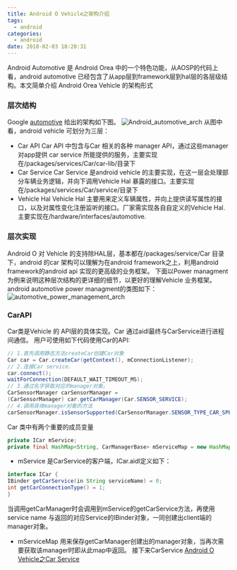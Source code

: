 ```yaml
---
title: Android O Vehicle之架构介绍
tags:
  - android
categories:
  - android
date: 2018-02-03 18:28:31
---
```


Android Automotive 是 Android Orea 中的一个特色功能，从AOSP的代码上看，android automotive 已经包含了从app层到framework层到hal层的各层级结构。本文简单介绍 Android Orea Vehicle 的架构形式
<!-- more -->
### 层次结构
Google [automotive](https://source.android.com/devices/automotive/?hl=zh-cn) 给出的架构如下图。
![Android_automotive_arch](http://ovfro7ddi.bkt.clouddn.com/vehicle_hal_arch.png)
从图中看，android vehicle 可划分为三层：
- Car API
Car API 中包含与Car 相关的各种 manager API，通过这些manager 对app提供 car service 所能提供的服务，主要实现在/packages/services/Car/car-lib/目录下
- Car Service
Car Service 是android vehicle 的主要实现，在这一层会处理部分车辆业务逻辑，并向下调用Vehicle Hal 暴露的接口。主要实现在/packages/services/Car/service/目录下
- Vehicle Hal
Vehicle Hal 主要用来定义车辆属性，并向上提供读写属性的接口，以及对属性变化注册监听的接口。厂家需实现各自自定义的Vehicle Hal.主要实现在/hardware/interfaces/automotive.

### 层次实现
Android O 对 Vehicle 的支持除HAL层，基本都在/packages/service/Car 目录下，android 的car 架构可以理解为在android framework之上，利用android framework的android api 实现的更高级的业务框架。
下面以Power managment 为例来说明这种层次结构的更详细的细节，以更好的理解Vehicle 业务框架。
android automotive power managment的类图如下：
![automotive_power_management_arch](http://ovfro7ddi.bkt.clouddn.com/android%20automotive%20powermanagement%20arch.png)

### CarAPI
Car类是Vehicle 的 API层的具体实现。Car 通过aidl最终与CarService进行进程间通信。
用户可使用如下代码使用Car的API:
```java
// 1.首先调用静态方法createCar创建Car对象
Car car = Car.createCar(getContext(), mConnectionListener);
// 2.连接Car service.
car.connect();
waitForConnection(DEFAULT_WAIT_TIMEOUT_MS);
// 3.通过名字获取对应的manager对象。
CarSensorManager carSensorManager =
(CarSensorManager) car.getCarManager(Car.SENSOR_SERVICE);
// 4.调用具体manager对象的方法
carSensorManager.isSensorSupported(CarSensorManager.SENSOR_TYPE_CAR_SPEED);
```
Car 类中有两个重要的成员变量
```java
private ICar mService;
private final HashMap<String, CarManagerBase> mServiceMap = new HashMap<>();
```
- mService 是CarService的客户端，ICar.aidl定义如下：
```java
interface ICar {
IBinder getCarService(in String serviceName) = 0;
int getCarConnectionType() = 1;
}
```
当调用getCarManager时会调用到mService的getCarService方法，再使用service name 与返回的对应Service的IBinder对象，一同创建出client端的manager对象。
- mServiceMap 用来保存getCarManager创建出的manager对象，当再次需要获取该manager时即从此map中返回。
接下来CarService [Android O Vehicle之Car Service](http://www.robotshell.com/2018/02/03/Android-O-Vehicle%E4%B9%8BCar-Service/)
